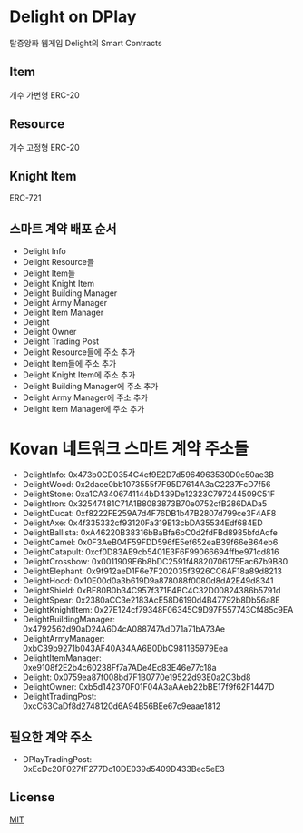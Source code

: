 # Delight on DPlay
탈중앙화 웹게임 Delight의 Smart Contracts

## Item
개수 가변형 ERC-20

## Resource
개수 고정형 ERC-20

## Knight Item
ERC-721

## 스마트 계약 배포 순서
- Delight Info
- Delight Resource들
- Delight Item들
- Delight Knight Item
- Delight Building Manager
- Delight Army Manager
- Delight Item Manager
- Delight
- Delight Owner
- Delight Trading Post
- Delight Resource들에 주소 추가
- Delight Item들에 주소 추가
- Delight Knight Item에 주소 추가
- Delight Building Manager에 주소 추가
- Delight Army Manager에 주소 추가
- Delight Item Manager에 주소 추가

# Kovan 네트워크 스마트 계약 주소들
- DelightInfo: 0x473b0CD0354C4cf9E2D7d5964963530D0c50ae3B
- DelightWood: 0x2dace0bb1073555f7F95D7614A3aC2237FcD7f56
- DelightStone: 0xa1CA3406741144bD439De12323C797244509C51F
- DelightIron: 0x32547481C71A1B8083873B70e0752cfB286DADa5
- DelightDucat: 0xf8222FE259A7d4F76DB1b47B2807d799ce3F4AF8
- DelightAxe: 0x4f335332cf93120Fa319E13cbDA35534Edf684ED
- DelightBallista: 0xA46220B38316bBaBfa6bC0d2fdFBd8985bfdAdfe
- DelightCamel: 0x0F3AeB04F59FDD596fE5ef652eaB39f66eB64eb6
- DelightCatapult: 0xcf0D83AE9cb5401E3F6F99066694ffbe971cd816
- DelightCrossbow: 0x0011909E6b8bDC2591f48820706175Eac67b9B80
- DelightElephant: 0x9f912aeD1F6e7F202035f3926CC6AF18a89d8213
- DelightHood: 0x10E00d0a3b619D9a878088f0080d8dA2E49d8341
- DelightShield: 0xBF80B0b34C957f371E4BC4C32D00824386b5791d
- DelightSpear: 0x2380aCC3e2183AcE58D6190d4B47792b8Db56a8E
- DelightKnightItem: 0x27E124cf79348F06345C9D97F557743Cf485c9EA
- DelightBuildingManager: 0x4792562d90aD24A6D4cA088747AdD71a71bA73Ae
- DelightArmyManager: 0xbC39b9271b043AF40A34AA6B0DbC9811B5979Eea
- DelightItemManager: 0xe9108f2E2b4c60238Ff7a7ADe4Ec83E46e77c18a
- Delight: 0x0759ea87f008bd7F1B0770e19522d93E0a2C3bd8
- DelightOwner: 0xb5d142370F01F04A3aAAeb22bBE17f9f62F1447D
- DelightTradingPost: 0xcC63CaDf8d2748120d6A94B56BEe67c9eaae1812

## 필요한 계약 주소
- DPlayTradingPost: 0xEcDc20F027fF277Dc10DE039d5409D433Bec5eE3

## License
[MIT](LICENSE)